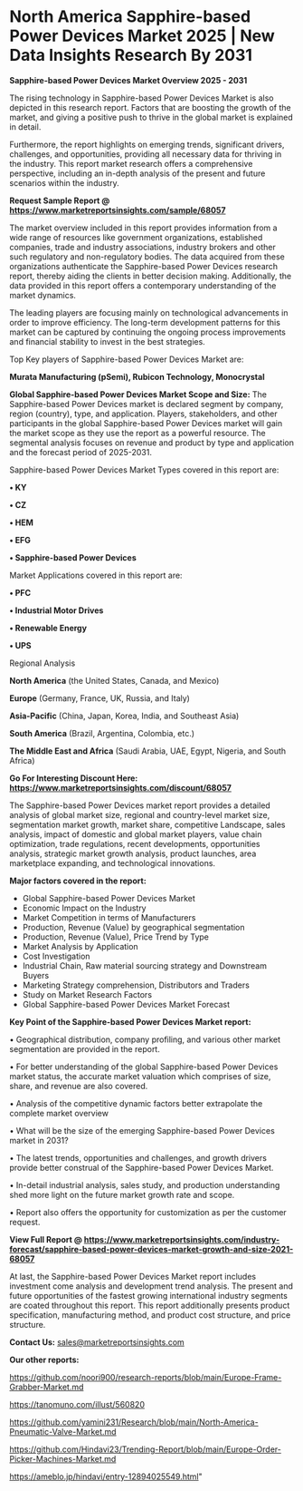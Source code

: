 # North America Sapphire-based Power Devices Market 2025 | New Data Insights Research By 2031

<Strong> Sapphire-based Power Devices Market Overview 2025 - 2031</strong>

The rising technology in Sapphire-based Power Devices Market is also depicted in this research report. Factors that are boosting the growth of the market, and giving a positive push to thrive in the global market is explained in detail.

Furthermore, the report highlights on emerging trends, significant drivers, challenges, and opportunities, providing all necessary data for thriving in the industry. This report market research offers a comprehensive perspective, including an in-depth analysis of the present and future scenarios within the industry.

<strong>Request Sample Report @ <a href=https://www.marketreportsinsights.com/sample/68057>https://www.marketreportsinsights.com/sample/68057</a></strong>

The market overview included in this report provides information from a wide range of resources like government organizations, established companies, trade and industry associations, industry brokers and other such regulatory and non-regulatory bodies. The data acquired from these organizations authenticate the Sapphire-based Power Devices research report, thereby aiding the clients in better decision making. Additionally, the data provided in this report offers a contemporary understanding of the market dynamics.

The leading players are focusing mainly on technological advancements in order to improve efficiency. The long-term development patterns for this market can be captured by continuing the ongoing process improvements and financial stability to invest in the best strategies.

Top Key players of Sapphire-based Power Devices Market are:

<strong>Murata Manufacturing (pSemi), Rubicon Technology, Monocrystal</strong>

<strong><b>Global Sapphire-based Power Devices Market Scope and Size:</b></strong>
The Sapphire-based Power Devices market is declared segment by company, region (country), type, and application. Players, stakeholders, and other participants in the global Sapphire-based Power Devices market will gain the market scope as they use the report as a powerful resource. The segmental analysis focuses on revenue and product by type and application and the forecast period of 2025-2031.

Sapphire-based Power Devices Market Types covered in this report are:

<strong>• KY

• CZ

• HEM

• EFG

• Sapphire-based Power Devices</strong>

Market Applications covered in this report are:

<strong>• PFC

• Industrial Motor Drives

• Renewable Energy

• UPS</strong> 

Regional Analysis

<strong>North America</strong> (the United States, Canada, and Mexico)

<strong>Europe</strong> (Germany, France, UK, Russia, and Italy)

<strong>Asia-Pacific</strong> (China, Japan, Korea, India, and Southeast Asia)

<strong>South America</strong> (Brazil, Argentina, Colombia, etc.)

<strong>The Middle East and Africa</strong> (Saudi Arabia, UAE, Egypt, Nigeria, and South Africa)

<strong>Go For Interesting Discount Here: <a href=https://www.marketreportsinsights.com/discount/68057>https://www.marketreportsinsights.com/discount/68057</a></strong>

The Sapphire-based Power Devices market report provides a detailed analysis of global market size, regional and country-level market size, segmentation market growth, market share, competitive Landscape, sales analysis, impact of domestic and global market players, value chain optimization, trade regulations, recent developments, opportunities analysis, strategic market growth analysis, product launches, area marketplace expanding, and technological innovations.

<strong><b>Major factors covered in the report:</b></strong>
<ul>
  <li>Global Sapphire-based Power Devices Market </li>
  <li>Economic Impact on the Industry</li>
  <li>Market Competition in terms of Manufacturers</li>
  <li>Production, Revenue (Value) by geographical segmentation</li>
  <li>Production, Revenue (Value), Price Trend by Type</li>
  <li>Market Analysis by Application</li>
  <li>Cost Investigation</li>
  <li>Industrial Chain, Raw material sourcing strategy and Downstream Buyers</li>
  <li>Marketing Strategy comprehension, Distributors and Traders</li>
  <li>Study on Market Research Factors</li>
  <li>Global Sapphire-based Power Devices Market Forecast</li>
</ul>

<strong><b>Key Point of the Sapphire-based Power Devices Market report:</b></strong>

• Geographical distribution, company profiling, and various other market segmentation are provided in the report.

• For better understanding of the global Sapphire-based Power Devices market status, the accurate market valuation which comprises of size, share, and revenue are also covered.

• Analysis of the competitive dynamic factors better extrapolate the complete market overview

• What will be the size of the emerging Sapphire-based Power Devices market in 2031?

• The latest trends, opportunities and challenges, and growth drivers provide better construal of the Sapphire-based Power Devices Market.

• In-detail industrial analysis, sales study, and production understanding shed more light on the future market growth rate and scope.

• Report also offers the opportunity for customization as per the customer request.

<strong><b>View Full Report @ <a href=https://www.marketreportsinsights.com/industry-forecast/sapphire-based-power-devices-market-growth-and-size-2021-68057>https://www.marketreportsinsights.com/industry-forecast/sapphire-based-power-devices-market-growth-and-size-2021-68057</a></b></strong>


At last, the Sapphire-based Power Devices Market report includes investment come analysis and development trend analysis. The present and future opportunities of the fastest growing international industry segments are coated throughout this report. This report additionally presents product specification, manufacturing method, and product cost structure, and price structure.

<strong>Contact Us:</strong>
sales@marketreportsinsights.com

<strong>Our other reports:</strong>

<a href=https://github.com/noori900/research-reports/blob/main/Europe-Frame-Grabber-Market.md>https://github.com/noori900/research-reports/blob/main/Europe-Frame-Grabber-Market.md</a>

<a href=https://tanomuno.com/illust/560820>https://tanomuno.com/illust/560820</a>

<a href=https://github.com/yamini231/Research/blob/main/North-America-Pneumatic-Valve-Market.md>https://github.com/yamini231/Research/blob/main/North-America-Pneumatic-Valve-Market.md</a>

<a href=https://github.com/Hindavi23/Trending-Report/blob/main/Europe-Order-Picker-Machines-Market.md>https://github.com/Hindavi23/Trending-Report/blob/main/Europe-Order-Picker-Machines-Market.md</a>

<a href=https://ameblo.jp/hindavi/entry-12894025549.html>https://ameblo.jp/hindavi/entry-12894025549.html</a>"
